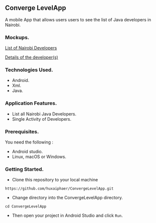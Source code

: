 ## Converge LevelApp

A mobile App that allows users users to see the list of Java  developers in Nairobi.

### Mockups.

[List of Nairobi Developers](https://github.com/huxaiphaer/ConvergeLevelApp/blob/develop/mockups/list_developers_mockup.png)

[Details of the developer(s)](https://github.com/huxaiphaer/ConvergeLevelApp/blob/develop/mockups/mock_up1.png)


### Technologies Used.
* Android.
* Xml.
* Java.

### Application Features.
* List all Nairobi Java Developers.
* Single Activity of Developers.

### Prerequisites.

You need the following :

* Android studio.
* Linux, macOS or Windows.

### Getting Started.

* Clone this repository to your local machine

 `https://github.com/huxaiphaer/ConvergeLevelApp.git`

* Change directory into the ConvergeLevelApp directory.

 `cd ConvergeLevelApp`

* Then open your project in Android Studio and click `Run`.

